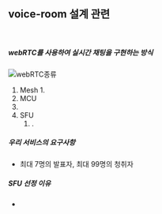 ## voice-room 설계 관련
<br>

##### webRTC를 사용하여 실시간 채팅을 구현하는 방식

![webRTC종류](C:\Users\SSAFY\Desktop\WeHeeDocs\WeHeeDocs\architecture\voice-room\images\webRTC종류.png)

1. Mesh
   1. 
2.  MCU
   1. 
3. SFU
   1. .



##### 우리 서비스의 요구사항

- 최대 7명의 발표자, 최대 99명의 청취자



##### SFU 선정 이유

- 
